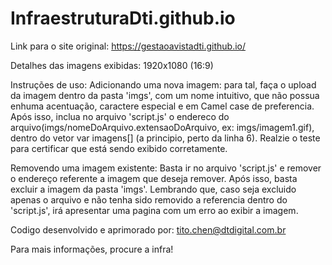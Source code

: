 # InfraestruturaDti.github.io

Link para o site original:
https://gestaoavistadti.github.io/

Detalhes das imagens exibidas: 1920x1080 (16:9)


Instruções de uso:
Adicionando uma nova imagem:
para tal, faça o upload da imagem dentro da pasta 'imgs', com um nome intuitivo, que não possua enhuma acentuação, caractere especial e em Camel case de preferencia.
Após isso, inclua no arquivo 'script.js' o endereco do arquivo(imgs/nomeDoArquivo.extensaoDoArquivo, ex: imgs/imagem1.gif), dentro do vetor var imagens[] (a principio, perto da linha 6).
Realzie o teste para certificar que está sendo exibido corretamente.


Removendo uma imagem existente:
Basta ir no arquivo 'script.js' e remover o endereço referente a imagem que deseja remover. Após isso, basta excluir a imagem da pasta 'imgs'. 
Lembrando que, caso seja excluido apenas o arquivo e não tenha sido removido a referencia dentro do 'script.js', irá apresentar uma pagina com um erro ao exibir a imagem.


Codigo desenvolvido e aprimorado por:
tito.chen@dtdigital.com.br

Para mais informações, procure a infra!

